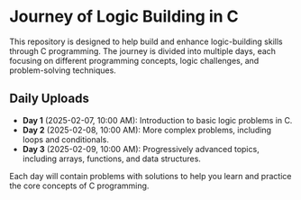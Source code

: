 # Journey of Logic Building in C

This repository is designed to help build and enhance logic-building skills through C programming. The journey is divided into multiple days, each focusing on different programming concepts, logic challenges, and problem-solving techniques.

## Daily Uploads

- **Day 1** (2025-02-07, 10:00 AM): Introduction to basic logic problems in C.
- **Day 2** (2025-02-08, 10:00 AM): More complex problems, including loops and conditionals.
- **Day 3** (2025-02-09, 10:00 AM): Progressively advanced topics, including arrays, functions, and data structures.

Each day will contain problems with solutions to help you learn and practice the core concepts of C programming.
